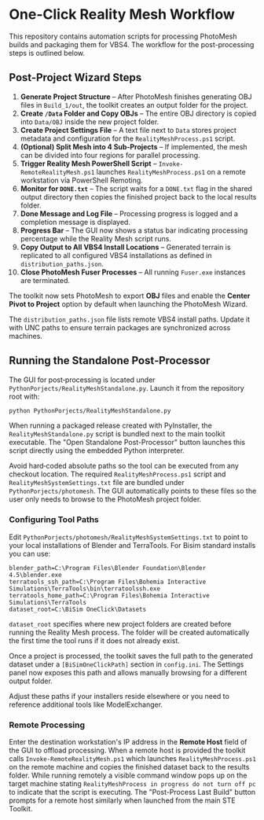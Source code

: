 # One-Click Reality Mesh Workflow

This repository contains automation scripts for processing PhotoMesh builds and packaging them for VBS4. The workflow for the post-processing steps is outlined below.

## Post-Project Wizard Steps
1. **Generate Project Structure** – After PhotoMesh finishes generating OBJ files in `Build_1/out`, the toolkit creates an output folder for the project.
2. **Create `/Data` Folder and Copy OBJs** – The entire OBJ directory is copied into `Data/OBJ` inside the new project folder.
3. **Create Project Settings File** – A text file next to `Data` stores project metadata and configuration for the `RealityMeshProcess.ps1` script.
4. **(Optional) Split Mesh into 4 Sub‑Projects** – If implemented, the mesh can be divided into four regions for parallel processing.
5. **Trigger Reality Mesh PowerShell Script** – `Invoke-RemoteRealityMesh.ps1` launches `RealityMeshProcess.ps1` on a remote workstation via PowerShell Remoting.
6. **Monitor for `DONE.txt`** – The script waits for a `DONE.txt` flag in the shared output directory then copies the finished project back to the local results folder.
7. **Done Message and Log File** – Processing progress is logged and a completion message is displayed.
8. **Progress Bar** – The GUI now shows a status bar indicating processing percentage while the Reality Mesh script runs.
9. **Copy Output to All VBS4 Install Locations** – Generated terrain is replicated to all configured VBS4 installations as defined in `distribution_paths.json`.
10. **Close PhotoMesh Fuser Processes** – All running `Fuser.exe` instances are terminated.

The toolkit now sets PhotoMesh to export **OBJ** files and enable the **Center Pivot to Project** option by default when launching the PhotoMesh Wizard.

The `distribution_paths.json` file lists remote VBS4 install paths. Update it with UNC paths to ensure terrain packages are synchronized across machines.

## Running the Standalone Post‑Processor

The GUI for post‑processing is located under `PythonPorjects/RealityMeshStandalone.py`.
Launch it from the repository root with:

```bash
python PythonPorjects/RealityMeshStandalone.py
```

When running a packaged release created with PyInstaller, the
`RealityMeshStandalone.py` script is bundled next to the main toolkit
executable. The "Open Standalone Post-Processor" button launches this
script directly using the embedded Python interpreter.

Avoid hard‑coded absolute paths so the tool can be executed from any checkout location.
The required `RealityMeshProcess.ps1` script and `RealityMeshSystemSettings.txt` file
are bundled under `PythonPorjects/photomesh`. The GUI automatically points to
these files so the user only needs to browse to the PhotoMesh project folder.

### Configuring Tool Paths

Edit `PythonPorjects/photomesh/RealityMeshSystemSettings.txt` to point to your
local installations of Blender and TerraTools. For Bisim standard installs you
can use:

```
blender_path=C:\Program Files\Blender Foundation\Blender 4.5\blender.exe
terratools_ssh_path=C:\Program Files\Bohemia Interactive Simulations\TerraTools\bin\terratoolssh.exe
terratools_home_path=C:\Program Files\Bohemia Interactive Simulations\TerraTools
dataset_root=C:\BiSim OneClick\Datasets
```

`dataset_root` specifies where new project folders are created before running
the Reality Mesh process. The folder will be created automatically the first
time the tool runs if it does not already exist.

Once a project is processed, the toolkit saves the full path to the generated
dataset under a `[BiSimOneClickPath]` section in `config.ini`. The Settings
panel now exposes this path and allows manually browsing for a different
output folder.

Adjust these paths if your installers reside elsewhere or you need to reference
additional tools like ModelExchanger.

### Remote Processing

Enter the destination workstation's IP address in the **Remote Host** field of
the GUI to offload processing. When a remote host is provided the toolkit calls
`Invoke-RemoteRealityMesh.ps1` which launches `RealityMeshProcess.ps1` on the
remote machine and copies the finished dataset back to the results folder.
While running remotely a visible command window pops up on the target machine
stating `RealityMeshProcess in progress do not turn off pc` to indicate that the
script is executing. The "Post-Process Last Build" button prompts for a remote
host similarly when launched from the main STE Toolkit.
